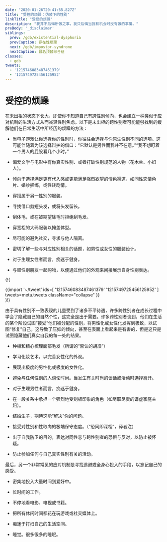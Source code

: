 ```yaml
---
date: "2020-01-26T20:41:55.827Z"
title: "受控的烦躁：伪装下的性别"
linkTitle: "受控的烦躁"
description: "我并不后悔所做之事，我只后悔当我有机会时没有做的事情。"
preBody: '_disclaimer'
siblings:
  prev: /gdb/existential-dysphoria
  prevCaption: 存在性烦躁
  next: /gdb/impostor-syndrome
  nextCaption: 冒名顶替综合征
classes:
  - gdb
tweets:
  - '1215746083487461379'
  - '1215749725456125952'
---
```


# 受控的烦躁

在未出柜的状态下长大，即使你不知道自己有跨性别倾向，也会建立一种类似于应对机制的生活方式从而减轻性别焦虑。以下是未出柜的跨性别者可能能够找到的缓解他们在日常生活中所经历的烦躁的方法：

- 当电子游戏让你选择你的性别时，你往往会选择与你原生性别不同的选项。这可能伴随着为该选择辩护的借口：“它默认是男性而我并不在意。”“我不想盯着一个男人的屁股看几个小时。”

- 偏爱文学与电影中有你真实性别、或者打破性别规范的人物（花木兰、小妇人）。

- 倾向于选择满足更有代入感或更能满足强烈欲望的情色渠道，如同性恋情色片、婚纱捆绑，或性转剧情。

- 穿搭属于另一性别的服装。

- 寻找借口剪短头发，或将头发留长。

- 刮体毛，或在被期望除毛时拒绝刮毛发。

- 穿宽松的大码服装以掩盖体型。

- 尽可能的避免社交，寻求与他人隔离。

- 密切了解一些与对应性别相关的话题，如男性或女性的服装设计。

- 对于生理女性者而言，痴迷于健身。

- 与顺性别朋友一起购物，以便通过他们的外观来间接展示自身性别表达。

{!{ <div class="gutter">{{import '~/tweet' ids=[
  '1215746083487461379'
  '1215749725456125952'
] tweets=meta.tweets className="collapse" }}</div> }!}

由于具有性别不一致表现的儿童受到了诸多不平待遇，许多跨性别者在成长过程中学会了隐藏自己的自然个性，这完全是出于需要。许多跨性别者谈到，他们在生活的某个阶段试图“接受”他们被分配的性别，将男性化或女性化发挥到极致，以试图“修复”自己。这导致了压抑的倾向，甚至在表面上看起来是有害的，但是这只是试图隐藏他们真实自我的每一处的结果。

- 种植和精心梳理面部毛发（所谓的“否认的胡须”）

- 学习化妆艺术，以完善女性化的外观。

- 展现出极度的男性化或极度的女性化。

- 避免与任何性别的人谈论时尚。当发生有关时尚的谈话或活动时选择离开。

- 对于生理男性者而言，痴迷于健身。

- 在一段关系中承担一个强烈地受刻板印象的角色（如尽职尽责的谦虚家庭主妇）。

- 结婚生子，期待这能“解决”你的问题。

- 接受对性别和性取向的极端保守态度。（“恐同即深柜”，译者注）

- 出于自我防卫的目的，表达对同性恋与跨性别者的恐惧与反对，以防止被怀疑。

- 防止参加任何与自己真实性别有关的活动。


最后，另一个非常常见的应对机制是寻找逃避或全身心投入的手段，以忘记自己的感受。

- 密集地投入大量时间到爱好中。

- 长时间的工作。

- 不停地看电影、电视或书籍。

- 把所有休闲时间都花在玩游戏或社交媒体上。

- 痴迷于打扫自己的生活空间。

- 睡觉。很多很多的睡眠。
